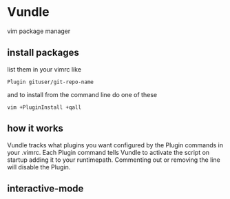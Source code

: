 # Vundle

vim package manager

## install packages

list them in your vimrc like

`Plugin gituser/git-repo-name`

and to install from the command line do one of these

`vim +PluginInstall +qall`

## how it works

Vundle tracks what plugins you want configured by the Plugin commands in your
.vimrc. Each Plugin command tells Vundle to activate the script on startup
adding it to your runtimepath. Commenting out or removing the line will
disable the Plugin.

## interactive-mode
